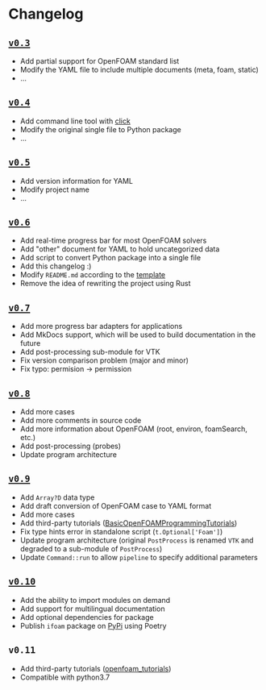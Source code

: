 # Changelog

## [`v0.3`](https://github.com/iydon/of.yaml/tree/v0.3)

- Add partial support for OpenFOAM standard list
- Modify the YAML file to include multiple documents (meta, foam, static)
- ...


## [`v0.4`](https://github.com/iydon/of.yaml/tree/v0.4)

- Add command line tool with [click](https://github.com/pallets/click)
- Modify the original single file to Python package
- ...


## [`v0.5`](https://github.com/iydon/of.yaml/tree/v0.5)

- Add version information for YAML
- Modify project name
- ...


## [`v0.6`](https://github.com/iydon/of.yaml/tree/v0.6)

- Add real-time progress bar for most OpenFOAM solvers
- Add "other" document for YAML to hold uncategorized data
- Add script to convert Python package into a single file
- Add this changelog :)
- Modify `README.md` according to the [template](https://github.com/othneildrew/Best-README-Template)
- Remove the idea of rewriting the project using Rust


## [`v0.7`](https://github.com/iydon/of.yaml/tree/v0.7)

- Add more progress bar adapters for applications
- Add MkDocs support, which will be used to build documentation in the future
- Add post-processing sub-module for VTK
- Fix version comparison problem (major and minor)
- Fix typo: permision -> permission


## [`v0.8`](https://github.com/iydon/of.yaml/tree/v0.8)

- Add more cases
- Add more comments in source code
- Add more information about OpenFOAM (root, environ, foamSearch, etc.)
- Add post-processing (probes)
- Update program architecture


## [`v0.9`](https://github.com/iydon/of.yaml/tree/v0.9)

- Add `Array?D` data type
- Add draft conversion of OpenFOAM case to YAML format
- Add more cases
- Add third-party tutorials ([BasicOpenFOAMProgrammingTutorials](https://github.com/UnnamedMoose/BasicOpenFOAMProgrammingTutorials))
- Fix type hints error in standalone script (`t.Optional['Foam']`)
- Update program architecture (original `PostProcess` is renamed `VTK` and degraded to a sub-module of `PostProcess`)
- Update `Command::run` to allow `pipeline` to specify additional parameters


## [`v0.10`](https://github.com/iydon/of.yaml/tree/v0.10)

- Add the ability to import modules on demand
- Add support for multilingual documentation
- Add optional dependencies for package
- Publish `ifoam` package on [PyPi](https://pypi.org/project/ifoam) using Poetry


## `v0.11`

- Add third-party tutorials ([openfoam_tutorials](https://github.com/openfoamtutorials/openfoam_tutorials))
- Compatible with python3.7
